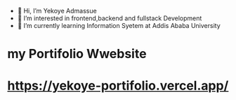 - 👋 Hi, I’m  Yekoye Admassue
- 👀 I’m interested in frontend,backend and fullstack Development
- 🌱 I’m currently learning Information Syetem at Addis Ababa University
# my Portifolio Wwebsite

  # https://yekoye-portifolio.vercel.app/

<!---
ykyadmas/ykyadmas is a ✨ special ✨ repository because its `README.md` (this file) appears on your GitHub profile.
You can click the Preview link to take a look at your changes.
--->
